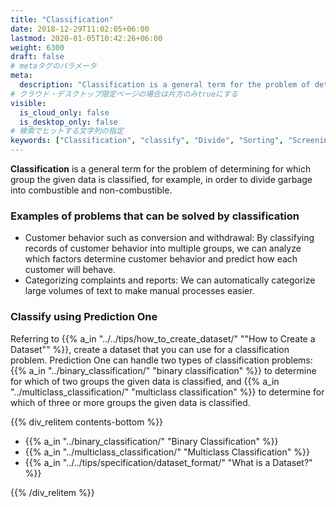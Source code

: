 ```yaml
---
title: "Classification"
date: 2018-12-29T11:02:05+06:00
lastmod: 2020-01-05T10:42:26+06:00
weight: 6300
draft: false
# metaタグのパラメータ
meta:
  description: "Classification is a general term for the problem of determining for which group the given data is classified, for example, in order to divide garbage into combustible and non-combustible."
# クラウド・デスクトップ限定ページの場合は片方のみtrueにする
visible:
  is_cloud_only: false
  is_desktop_only: false
# 検索でヒットする文字列の指定
keywords: ["Classification", "classify", "Divide", "Sorting", "Screening"]
---
```


**Classification** is a general term for the problem of determining for which group the given data is classified, for example, in order to divide garbage into combustible and non-combustible.

### Examples of problems that can be solved by classification

- Customer behavior such as conversion and withdrawal: By classifying records of customer behavior into multiple groups, we can analyze which factors determine customer behavior and predict how each customer will behave.
- Categorizing complaints and reports: We can automatically categorize large volumes of text to make manual processes easier.

### Classify using Prediction One

Referring to {{% a_in "../../tips/how_to_create_dataset/" ""How to Create a Dataset"" %}}, create a dataset that you can use for a classification problem.
Prediction One can handle two types of classification problems: {{% a_in "../binary_classification/" "binary classification" %}} to determine for which of two groups the given data is classified, and {{% a_in "../multiclass_classification/" "multiclass classification" %}} to determine for which of three or more groups the given data is classified.

{{% div_relitem contents-bottom %}}

- {{% a_in "../binary_classification/" "Binary Classification" %}}
- {{% a_in "../multiclass_classification/" "Multiclass Classification" %}}
- {{% a_in "../../tips/specification/dataset_format/" "What is a Dataset?" %}}

{{% /div_relitem %}}
